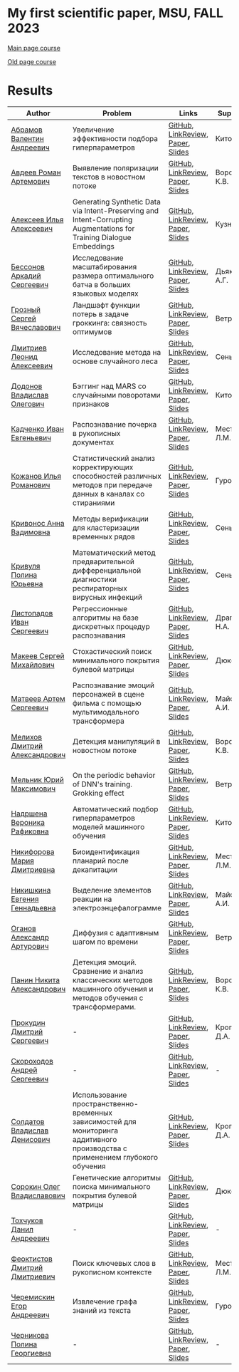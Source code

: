 # My first scientific paper, MSU, FALL 2023

[Main page course](https://m1p.org)

[Old page course](http://www.machinelearning.ru/wiki/index.php?title=Численные_методы_обучения_по_прецедентам_%28практика%2C_В.В._Стрижов%29)

# Results
| Author | Problem | Links | Supervisor | Scores | Reviewer |
| ------ | ------- | ----- | ---------- | ------ | -------- |
| [Абрамов Валентин Андреевич](https://github.com/AbVal) | Увеличение эффективности подбора гиперпараметров | [GitHub](https://github.com/AbVal/m1p), [LinkReview](https://github.com/AbVal/m1p/blob/master/linkreview.md), [Paper](https://github.com/AbVal/m1p/blob/master/paper/main.pdf), [Slides](https://github.com/AbVal/m1p/blob/master/slides/main.pdf) | Китов В.В. | ![Dynamic JSON Badge](https://img.shields.io/badge/dynamic/json?url=https%3A%2F%2Fraw.githubusercontent.com%2FAbVal%2Fm1p%2Fmaster%2Fscore.json&query=message&label=%20&cacheSeconds=10) | - |
| [Авдеев Роман Артемович](https://github.com/RomanAvdeev) | Выявление поляризации текстов в новостном потоке | [GitHub](https://github.com/RomanAvdeev/Research), [LinkReview](https://github.com/RomanAvdeev/Research/blob/master/linkreview.md), [Paper](https://github.com/RomanAvdeev/Research/blob/master/paper/main.pdf), [Slides](https://github.com/RomanAvdeev/Research/blob/master/slides/main.pdf) | Воронцов К.В. | ![Dynamic JSON Badge](https://img.shields.io/badge/dynamic/json?url=https%3A%2F%2Fraw.githubusercontent.com%2FRomanAvdeev%2FResearch%2Fmaster%2Fscore.json&query=message&label=%20&cacheSeconds=10) | - |
| [Алексеев Илья Алексеевич](https://github.com/voorhs) | Generating Synthetic Data via Intent-Preserving and Intent-Corrupting Augmentations for Training Dialogue Embeddings | [GitHub](https://github.com/voorhs/practicum-fall-2023), [LinkReview](https://github.com/voorhs/practicum-fall-2023/blob/master/linkreview.md), [Paper](https://github.com/voorhs/practicum-fall-2023/blob/master/paper/main.pdf), [Slides](https://github.com/voorhs/practicum-fall-2023/blob/master/slides/main.pdf) | Кузнецов Д. | ![Dynamic JSON Badge](https://img.shields.io/badge/dynamic/json?url=https%3A%2F%2Fraw.githubusercontent.com%2Fvoorhs%2Fpracticum-fall-2023%2Fmaster%2Fscore.json&query=message&label=%20&cacheSeconds=10) | - |
| [Бессонов Аркадий Сергеевич](https://github.com/beccohov) | Исследование масштабирования размера оптимального батча в больших языковых моделях | [GitHub](https://github.com/beccohov/CMC_MyDiploma_Course), [LinkReview](https://github.com/beccohov/CMC_MyDiploma_Course/blob/master/linkreview.md), [Paper](https://github.com/beccohov/CMC_MyDiploma_Course/blob/master/paper/main.pdf), [Slides](https://github.com/beccohov/CMC_MyDiploma_Course/blob/master/slides/main.pdf) | Дьяконов А.Г. | ![Dynamic JSON Badge](https://img.shields.io/badge/dynamic/json?url=https%3A%2F%2Fraw.githubusercontent.com%2Fbeccohov%2FCMC_MyDiploma_Course%2Fmaster%2Fscore.json&query=message&label=%20&cacheSeconds=10) | - |
| [Грозный Сергей Вячеславович](https://github.com/br0fire) | Ландшафт функции потерь в задаче гроккинга: связность оптимумов | [GitHub](https://github.com/br0fire/MyPaper/tree/master), [LinkReview](https://github.com/br0fire/MyPaper/blob/master/linkreview.md), [Paper](https://github.com/br0fire/MyPaper/blob/master/paper/main.pdf), [Slides](https://github.com/br0fire/MyPaper/blob/master/slides/main.pdf) | Ветров Д.П. | ![Dynamic JSON Badge](https://img.shields.io/badge/dynamic/json?url=https%3A%2F%2Fraw.githubusercontent.com%2Fbr0fire%2FMyPaper%2Fmaster%2Fscore.json&query=message&label=%20&cacheSeconds=10) | - |
| [Дмитриев Леонид Алексеевич](https://github.com/LeoQay) | Исследование метода на основе случайного леса | [GitHub](https://github.com/LeoQay/m1p/tree/master), [LinkReview](https://github.com/LeoQay/m1p/blob/master/linkreview.md), [Paper](https://github.com/LeoQay/m1p/blob/master/paper/main.pdf), [Slides](https://github.com/LeoQay/m1p/blob/master/slides/main.pdf) | Сенько О.В. | ![Dynamic JSON Badge](https://img.shields.io/badge/dynamic/json?url=https%3A%2F%2Fraw.githubusercontent.com%2FLeoQay%2Fm1p%2Fmaster%2Fscore.json&query=message&label=%20&cacheSeconds=10) | - |
| [Додонов Владислав Олегович](https://github.com/LamC-rbt) | Бэггинг над MARS со случайными поворотами признаков | [GitHub](https://github.com/LamC-rbt/mfrp/), [LinkReview](https://github.com/LamC-rbt/mfrp/blob/master/linkreview.md), [Paper](https://github.com/LamC-rbt/mfrp/blob/master/paper/main.pdf), [Slides](https://github.com/LamC-rbt/mfrp/blob/master/slides/main.pdf) | Китов В.В. | ![Dynamic JSON Badge](https://img.shields.io/badge/dynamic/json?url=https%3A%2F%2Fraw.githubusercontent.com%2FLamC-rbt%2Fmfrp%2Fmaster%2Fscore.json&query=message&label=%20&cacheSeconds=10) | - |
| [Кадченко Иван Евгеньевич](https://github.com/vanish77) | Распознавание почерка в рукописных документах | [GitHub](https://github.com/vanish77/Project_MFSP), [LinkReview](https://github.com/vanish77/Project_MFSP/blob/master/linkreview.md), [Paper](https://github.com/vanish77/Project_MFSP/blob/master/paper/main.pdf), [Slides](https://github.com/vanish77/Project_MFSP/blob/master/slides/main.pdf) | Местецкий Л.М. | ![Dynamic JSON Badge](https://img.shields.io/badge/dynamic/json?url=https%3A%2F%2Fraw.githubusercontent.com%2Fvanish77%2FProject_MFSP%2Fmaster%2Fscore.json&query=message&label=%20&cacheSeconds=10) | - |
| [Кожанов Илья Романович](https://github.com/venivewaffles) | Статистический анализ корректирующих способностей различных методов при передаче данных в каналах со стираниями | [GitHub]([LINK](https://github.com/venivewaffles/prak)), [LinkReview](LINK), [Paper](LINK), [Slides](LINK) | Гуров С.И. | ![Dynamic JSON Badge](LINK) | - |
| [Кривонос Анна Вадимовна](https://github.com/krivonosanna) | Методы верификации для кластеризации временных рядов | [GitHub](https://github.com/krivonosanna/Diploma/tree/master), [LinkReview](https://github.com/krivonosanna/Diploma/blob/master/linkreview.md), [Paper](https://github.com/krivonosanna/Diploma/blob/master/paper/main.pdf), [Slides](https://github.com/krivonosanna/Diploma/blob/master/slides/main.pdf) | Сенько О.В. | ![Dynamic JSON Badge](https://img.shields.io/badge/dynamic/json?url=https%3A%2F%2Fraw.githubusercontent.com%2Fkrivonosanna%2FDiploma%2Fmaster%2Fscore.json&query=message&label=%20&cacheSeconds=10) | - |
| [Кривуля Полина Юрьевна](https://github.com/polinakrivulya) | Математический метод предварительной дифференциальной диагностики респираторных вирусных инфекций | [GitHub](https://github.com/polinakrivulya/research-paper), [LinkReview](https://github.com/polinakrivulya/research-paper/blob/master/linkreview.md), [Paper](https://github.com/polinakrivulya/research-paper/blob/master/paper/main.pdf), [Slides](https://github.com/polinakrivulya/research-paper/blob/master/slides/main.pdf) | Сенько О.В. | ![Dynamic JSON Badge](https://img.shields.io/badge/dynamic/json?url=https%3A%2F%2Fraw.githubusercontent.com%2Fpolinakrivulya%2Fresearch-paper%2Fmaster%2Fscore.json&query=message&label=%20&cacheSeconds=10) | - |
| [Листопадов Иван Сергеевич](https://github.com/Ivan45634) | Регрессионные алгоритмы на базе дискретных процедур распознавания | [GitHub](https://github.com/Ivan45634/logical-approach-to-regression-problem), [LinkReview](https://github.com/Ivan45634/logical-approach-to-regression-problem/blob/master/linkreview.md), [Paper](https://github.com/Ivan45634/logical-approach-to-regression-problem/blob/master/paper/main.pdf), [Slides](https://github.com/Ivan45634/logical-approach-to-regression-problem/blob/master/slides/main.pdf) | Драгунов Н.А. | ![Dynamic JSON Badge](https://img.shields.io/badge/dynamic/json?url=https%3A%2F%2Fraw.githubusercontent.com%2FIvan45634%2Flogical-approach-to-regression-problem%2Fmaster%2Fscore.json&query=message&label=%20&cacheSeconds=10) | - |
| [Макеев Сергей Михайлович](https://github.com/neuralsrg) | Стохастический поиск минимального покрытия булевой матрицы | [GitHub](https://github.com/neuralsrg/GraduateWork), [LinkReview](https://github.com/neuralsrg/GraduateWork/blob/master/linkreview.md), [Paper](https://github.com/neuralsrg/GraduateWork/blob/master/paper/main.pdf), [Slides](https://github.com/neuralsrg/GraduateWork/blob/master/slides/main.pdf) | Дюкова Е.В. | ![Dynamic JSON Badge](https://img.shields.io/badge/dynamic/json?url=https%3A%2F%2Fraw.githubusercontent.com%2Fneuralsrg%2FGraduateWork%2Fmaster%2Fscore.json&query=message&label=%20&cacheSeconds=10) | - |
| [Матвеев Артем Сергеевич](https://github.com/matfu-pixel) | Распознавание эмоций персонажей в сцене фильма с помощью мультимодального трансформера | [GitHub](https://github.com/matfu-pixel/MyFirstPaper), [LinkReview](https://github.com/matfu-pixel/MyFirstPaper/blob/master/linkreview.md), [Paper](https://github.com/matfu-pixel/MyFirstPaper/blob/master/paper/main.pdf), [Slides](https://github.com/matfu-pixel/MyFirstPaper/blob/master/slides/main.pdf) | Майсурадзе А.И. | ![Dynamic JSON Badge](https://img.shields.io/badge/dynamic/json?url=https%3A%2F%2Fraw.githubusercontent.com%2Fmatfu-pixel%2FMyFirstPaper%2Fmaster%2Fscore.json&query=message&label=%20&cacheSeconds=10) | - |
| [Мелихов Дмитрий Александрович](https://github.com/Dmitry315) | Детекция манипуляций в новостном потоке | [GitHub](https://github.com/Dmitry315/manipulation_detection), [LinkReview](https://github.com/Dmitry315/manipulation_detection/blob/master/linkreview.md), [Paper](https://github.com/Dmitry315/manipulation_detection/blob/master/paper/main.pdf), [Slides](https://github.com/Dmitry315/manipulation_detection/blob/master/slides/main.pdf) | Воронцов К.В. | ![Dynamic JSON Badge](https://img.shields.io/badge/dynamic/json?url=https%3A%2F%2Fraw.githubusercontent.com%2FDmitry315%2Fmanipulation_detection%2Fmaster%2Fscore.json&query=message&label=%20&cacheSeconds=10) | - |
| [Мельник Юрий Максимович](https://github.com/yur1xfd) | On the periodic behavior of DNN's training. Grokking effect | [GitHub](https://github.com/yur1xfd/MyFirstArticle), [LinkReview](https://github.com/yur1xfd/MyFirstArticle/blob/master/linkreview.md), [Paper](https://github.com/yur1xfd/MyFirstArticle/blob/master/paper/main.pdf), [Slides](https://github.com/yur1xfd/MyFirstArticle/blob/master/slides/main.pdf) | Ветров Д.П. | ![Dynamic JSON Badge](https://img.shields.io/badge/dynamic/json?url=https%3A%2F%2Fraw.githubusercontent.com%2Fyur1xfd%2FMyFirstArticle%2Fmaster%2Fscore.json&query=message&label=%20&cacheSeconds=10) | - |
| [Надршена Вероника Рафиковна](https://github.com/ArtemWashington) | Автоматический подбор гиперпараметров моделей машинного обучения | [GitHub](https://github.com/ArtemWashington/research), [LinkReview](https://github.com/ArtemWashington/research/blob/master/linkreview.md), [Paper](https://github.com/ArtemWashington/research/blob/master/paper/main.pdf), [Slides](https://github.com/ArtemWashington/research/blob/master/slides/main.pdf) | Китов В.В. | ![Dynamic JSON Badge](https://img.shields.io/badge/dynamic/json?url=https%3A%2F%2Fraw.githubusercontent.com%2FArtemWashington%2Fresearch%2Fmaster%2Fscore.json&query=message&label=%20&cacheSeconds=10) | - |
| [Никифорова Мария Дмитриевна](https://github.com/flomarie) | Биоидентификация планарий после декапитации | [GitHub](https://github.com/flomarie/MyFirstPaper), [LinkReview](https://github.com/flomarie/MyFirstPaper/blob/master/linkreview.md), [Paper](https://github.com/flomarie/MyFirstPaper/blob/master/paper/main.pdf), [Slides](https://github.com/flomarie/MyFirstPaper/blob/master/slides/main.pdf) | Местецкий Л.М. | ![Dynamic JSON Badge](https://img.shields.io/badge/dynamic/json?url=https%3A%2F%2Fraw.githubusercontent.com%2Fflomarie%2FMyFirstPaper%2Fmaster%2Fscore.json&query=message&label=%20&cacheSeconds=10) | - |
| [Никишкина Евгения Геннадьевна](https://github.com/zhenyanikishkina) | Выделение элементов реакции на электроэнцефалограмме | [GitHub](https://github.com/zhenyanikishkina/EEG-BasedEstimationHumanEmotions), [LinkReview](https://github.com/zhenyanikishkina/EEG-BasedEstimationHumanEmotions/blob/master/linkreview.md), [Paper](https://github.com/zhenyanikishkina/EEG-BasedEstimationHumanEmotions/blob/master/paper/main.pdf), [Slides](https://github.com/zhenyanikishkina/EEG-BasedEstimationHumanEmotions/blob/master/slides/main.pdf) | Майсурадзе А.И. | ![Dynamic JSON Badge](https://img.shields.io/badge/dynamic/json?url=https%3A%2F%2Fraw.githubusercontent.com%2Fzhenyanikishkina%2FEEG-BasedEstimationHumanEmotions%2Fmaster%2Fscore.json&query=message&label=%20&cacheSeconds=10) | - |
| [Оганов Александр Артурович](https://github.com/3145tttt) | Диффузия с адаптивным шагом по времени | [GitHub](https://github.com/3145tttt/Diffusion-with-adaptive-step), [LinkReview](https://github.com/3145tttt/Diffusion-with-adaptive-step/blob/master/linkreview.md), [Paper](https://github.com/3145tttt/Diffusion-with-adaptive-step/blob/master/paper/main.pdf), [Slides](https://github.com/3145tttt/Diffusion-with-adaptive-step/blob/master/slides/main.pdf) | Ветров Д.П. | ![Dynamic JSON Badge](https://img.shields.io/badge/dynamic/json?url=https%3A%2F%2Fraw.githubusercontent.com%2F3145tttt%2FDiffusion-with-adaptive-step%2Fmaster%2Fscore.json&query=message&label=%20&cacheSeconds=10) | - |
| [Панин Никита Александрович](https://github.com/nickzooot) | Детекция эмоций. Сравнение и анализ классических методов машинного обучения и методов обучения с трансформерами. | [GitHub](https://github.com/nickzooot/my-first-project/tree/main), [LinkReview](https://github.com/nickzooot/my-first-project/blob/master/linkreview.md), [Paper](https://github.com/nickzooot/my-first-project/blob/master/paper/main.pdf), [Slides](https://github.com/nickzooot/my-first-project/blob/master/slides/main.pdf) | Воронцов К.В. | ![Dynamic JSON Badge](https://img.shields.io/badge/dynamic/json?url=https%3A%2F%2Fraw.githubusercontent.com%2Fnickzooot%2Fmy-first-project%2Fmaster%2Fscore.json&query=message&label=%20&cacheSeconds=10) | - |
| [Прокудин Дмитрий Сергеевич](https://github.com/Prokudin-Dmitrii) | - | [GitHub](https://github.com/Prokudin-Dmitrii/Diploma_Ne_Budet), [LinkReview](https://github.com/Prokudin-Dmitrii/Diploma_Ne_Budet/blob/master/linkreview.md), [Paper](https://github.com/Prokudin-Dmitrii/Diploma_Ne_Budet/blob/master/paper/main.pdf), [Slides](https://github.com/Prokudin-Dmitrii/Diploma_Ne_Budet/blob/master/slides/main.pdf) | Кропотов Д.А. | ![Dynamic JSON Badge](https://img.shields.io/badge/dynamic/json?url=https%3A%2F%2Fraw.githubusercontent.com%2FProkudin-Dmitrii%2FDiploma_Ne_Budet%2Fmaster%2Fscore.json&query=message&label=%20&cacheSeconds=10) | - |
| [Скороходов Андрей Сергеевич](LINK) | - | [GitHub](LINK), [LinkReview](LINK), [Paper](LINK), [Slides](LINK) | - | ![Dynamic JSON Badge](LINK) | - |
| [Солдатов Владислав Денисович](https://github.com/VFYAS) | Использование пространственно-временных зависимостей для мониторинга аддитивного производства с применением глубокого обучения | [GitHub](https://github.com/VFYAS/my-first-article/), [LinkReview](https://github.com/VFYAS/my-first-article/blob/master/linkreview.md), [Paper](https://github.com/VFYAS/my-first-article/blob/master/paper/main.pdf), [Slides](https://github.com/VFYAS/my-first-article/blob/master/slides/main.pdf) | Кропотов Д.А. | ![Dynamic JSON Badge](https://img.shields.io/badge/dynamic/json?url=https%3A%2F%2Fraw.githubusercontent.com%2FVFYAS%2Fmy-first-article%2Fmaster%2Fscore.json&query=message&label=%20&cacheSeconds=10) | - |
| [Сорокин Олег Владиславович](https://github.com/Geodezik) | Генетические алгоритмы поиска минимального покрытия булевой матрицы | [GitHub](https://github.com/Geodezik/Article_on_GA_in_LAD), [LinkReview](https://github.com/Geodezik/Article_on_GA_in_LAD/blob/master/linkreview.md), [Paper](https://github.com/Geodezik/Article_on_GA_in_LAD/blob/master/paper/main.pdf), [Slides](https://github.com/Geodezik/Article_on_GA_in_LAD/blob/master/slides/main.pdf) | Дюкова Е.В. | ![Dynamic JSON Badge](https://img.shields.io/badge/dynamic/json?url=https%3A%2F%2Fraw.githubusercontent.com%2FGeodezik%2FArticle_on_GA_in_LAD%2Fmaster%2Fscore.json&query=message&label=%20&cacheSeconds=10) | - |
| [Тохчуков Данил Андреевич](https://github.com/makriot) | - | [GitHub](https://github.com/makriot/Paper-research), [LinkReview](https://github.com/makriot/Paper-research/blob/master/linkreview.md), [Paper](https://github.com/makriot/Paper-research/blob/master/paper/main.pdf), [Slides](https://github.com/makriot/Paper-research/blob/master/slides/main.pdf) | - | ![Dynamic JSON Badge](https://img.shields.io/badge/dynamic/json?url=https%3A%2F%2Fraw.githubusercontent.com%2Fmakriot%2FPaper-research%2Fmaster%2Fscore.json&query=message&label=%20&cacheSeconds=10) | - |
| [Феоктистов Дмитрий Дмитриевич](https://github.com/TrandeLik) | Поиск ключевых слов в рукописном контексте | [GitHub](https://github.com/TrandeLik/keywords_spotting), [LinkReview](https://github.com/TrandeLik/keywords_spotting/blob/master/linkreview.md), [Paper](https://github.com/TrandeLik/keywords_spotting/blob/master/paper/main.pdf), [Slides](https://github.com/TrandeLik/keywords_spotting/blob/master/slides/main.pdf) | Местецкий Л.М. | ![Dynamic JSON Badge](https://img.shields.io/badge/dynamic/json?url=https%3A%2F%2Fraw.githubusercontent.com%2FTrandeLik%2Fkeywords_spotting%2Fmaster%2Fscore.json&query=message&label=%20&cacheSeconds=10) | - |
| [Черемискин Егор Андреевич](https://github.com/Yegor5) | Извлечение графа знаний из текста | [GitHub](https://github.com/Yegor5/my_first_paper), [LinkReview](https://github.com/Yegor5/my_first_paper/blob/master/linkreview.md), [Paper](https://github.com/Yegor5/my_first_paper/blob/master/paper/main.pdf), [Slides](https://github.com/Yegor5/my_first_paper/blob/master/slides/main.pdf) | Гуров С.И. | ![Dynamic JSON Badge](https://img.shields.io/badge/dynamic/json?url=https%3A%2F%2Fraw.githubusercontent.com%2FYegor5%2Fmy_first_paper%2Fmaster%2Fscore.json&query=message&label=%20&cacheSeconds=10) | - |
| [Черникова Полина Георгиевна](LINK) | - | [GitHub](LINK), [LinkReview](LINK), [Paper](LINK), [Slides](LINK) | - | ![Dynamic JSON Badge](LINK) | - |
